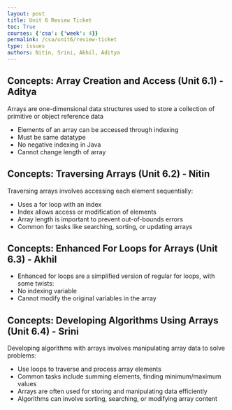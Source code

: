 ```yaml
---
layout: post
title: Unit 6 Review Ticket
toc: True
courses: {'csa': {'week': 4}}
permalink: /csa/unit6/review-ticket
type: issues
authors: Nitin, Srini, Akhil, Aditya
---
```


## Concepts: Array Creation and Access (Unit 6.1) - Aditya

Arrays are one-dimensional data structures used to store a collection of primitive or object reference data

- Elements of an array can be accessed through indexing
- Must be same datatype
- No negative indexing in Java
- Cannot change length of array

## Concepts: Traversing Arrays (Unit 6.2) - Nitin

Traversing arrays involves accessing each element sequentially:

- Uses a for loop with an index
- Index allows access or modification of elements
- Array length is important to prevent out-of-bounds errors
- Common for tasks like searching, sorting, or updating arrays


## Concepts: Enhanced For Loops for Arrays (Unit 6.3) - Akhil

- Enhanced for loops are a simplified version of regular for loops, with some twists:
- No indexing variable
- Cannot modify the original variables in the array

## Concepts: Developing Algorithms Using Arrays (Unit 6.4) - Srini

Developing algorithms with arrays involves manipulating array data to solve problems:

- Use loops to traverse and process array elements
- Common tasks include summing elements, finding minimum/maximum values
- Arrays are often used for storing and manipulating data efficiently
- Algorithms can involve sorting, searching, or modifying array content